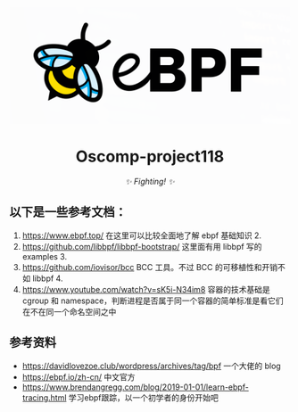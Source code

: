 <!-- markdownlint-disable MD033 MD041 -->
<p align="center">
  <a href=""><img src="https://github.com/OScomp-proj118/Oscomp-project118/blob/main/img/logo.png?raw=true" alt="ebpf"></a>
</p>

<div align="center">

# Oscomp-project118

<!-- prettier-ignore-start -->
<!-- markdownlint-disable-next-line MD036 -->
_✨ Fighting! ✨_
<!-- prettier-ignore-end -->

</div>

## 以下是一些参考文档：

1. https://www.ebpf.top/ 在这里可以比较全面地了解 ebpf 基础知识 2.
2. https://github.com/libbpf/libbpf-bootstrap/ 这里面有用 libbpf 写的 examples 3.
3. https://github.com/iovisor/bcc BCC 工具。不过 BCC 的可移植性和开销不如 libbpf 4.
4. https://www.youtube.com/watch?v=sK5i-N34im8 容器的技术基础是 cgroup 和 namespace，判断进程是否属于同一个容器的简单标准是看它们在不在同一个命名空间之中

## 参考资料

-   https://davidlovezoe.club/wordpress/archives/tag/bpf  一个大佬的 blog
-   https://ebpf.io/zh-cn/  中文官方
-   https://www.brendangregg.com/blog/2019-01-01/learn-ebpf-tracing.html 学习ebpf跟踪，以一个初学者的身份开始吧
